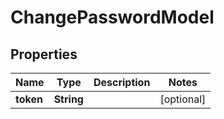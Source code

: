 
# ChangePasswordModel

## Properties
Name | Type | Description | Notes
------------ | ------------- | ------------- | -------------
**token** | **String** |  |  [optional]



